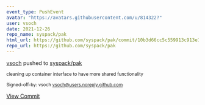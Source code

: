 ```yaml
---
event_type: PushEvent
avatar: "https://avatars.githubusercontent.com/u/814322?"
user: vsoch
date: 2021-12-26
repo_name: syspack/pak
html_url: https://github.com/syspack/pak/commit/10b3d66cc5c559913c913e149a84dea844c41564
repo_url: https://github.com/syspack/pak
---
```


<a href='https://github.com/vsoch' target='_blank'>vsoch</a> pushed to <a href='https://github.com/syspack/pak' target='_blank'>syspack/pak</a>

<small>cleaning up container interface to have more shared functionality

Signed-off-by: vsoch <vsoch@users.noreply.github.com></small>

<a href='https://github.com/syspack/pak/commit/10b3d66cc5c559913c913e149a84dea844c41564' target='_blank'>View Commit</a>